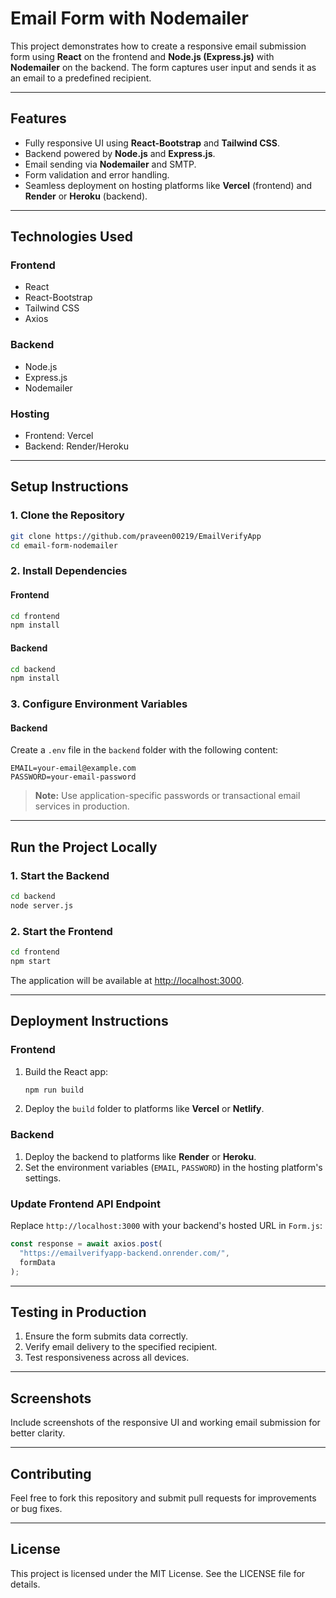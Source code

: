 # Email Form with Nodemailer

This project demonstrates how to create a responsive email submission form using **React** on the frontend and **Node.js (Express.js)** with **Nodemailer** on the backend. The form captures user input and sends it as an email to a predefined recipient.

---

## **Features**

- Fully responsive UI using **React-Bootstrap** and **Tailwind CSS**.
- Backend powered by **Node.js** and **Express.js**.
- Email sending via **Nodemailer** and SMTP.
- Form validation and error handling.
- Seamless deployment on hosting platforms like **Vercel** (frontend) and **Render** or **Heroku** (backend).

---

## **Technologies Used**

### **Frontend**

- React
- React-Bootstrap
- Tailwind CSS
- Axios

### **Backend**

- Node.js
- Express.js
- Nodemailer

### **Hosting**

- Frontend: Vercel
- Backend: Render/Heroku

---

## **Setup Instructions**

### **1. Clone the Repository**

```bash
git clone https://github.com/praveen00219/EmailVerifyApp
cd email-form-nodemailer
```

### **2. Install Dependencies**

#### Frontend

```bash
cd frontend
npm install
```

#### Backend

```bash
cd backend
npm install
```

### **3. Configure Environment Variables**

#### Backend

Create a `.env` file in the `backend` folder with the following content:

```env
EMAIL=your-email@example.com
PASSWORD=your-email-password
```

> **Note:** Use application-specific passwords or transactional email services in production.

---

## **Run the Project Locally**

### **1. Start the Backend**

```bash
cd backend
node server.js
```

### **2. Start the Frontend**

```bash
cd frontend
npm start
```

The application will be available at [http://localhost:3000](http://localhost:3000).

---

## **Deployment Instructions**

### **Frontend**

1. Build the React app:
   ```bash
   npm run build
   ```
2. Deploy the `build` folder to platforms like **Vercel** or **Netlify**.

### **Backend**

1. Deploy the backend to platforms like **Render** or **Heroku**.
2. Set the environment variables (`EMAIL`, `PASSWORD`) in the hosting platform's settings.

### **Update Frontend API Endpoint**

Replace `http://localhost:3000` with your backend's hosted URL in `Form.js`:

```javascript
const response = await axios.post(
  "https://emailverifyapp-backend.onrender.com/",
  formData
);
```

---

## **Testing in Production**

1. Ensure the form submits data correctly.
2. Verify email delivery to the specified recipient.
3. Test responsiveness across all devices.

---

## **Screenshots**

Include screenshots of the responsive UI and working email submission for better clarity.

---

## **Contributing**

Feel free to fork this repository and submit pull requests for improvements or bug fixes.

---

## **License**

This project is licensed under the MIT License. See the LICENSE file for details.
